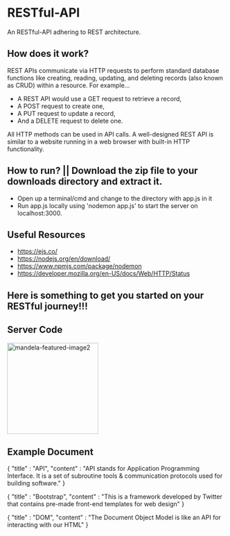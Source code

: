 # RESTful-API
An RESTful-API adhering to  REST architecture. 

## How does it work? 

REST APIs communicate via HTTP requests to perform standard database functions like creating, reading, updating, and deleting records (also known as CRUD) within a resource. For example... 

* A REST API would use a GET request to retrieve a record,
* A POST request to create one, 
* A PUT request to update a record,
* And a DELETE request to delete one. 

All HTTP methods can be used in API calls. A well-designed REST API is similar to a website running in a web browser with built-in HTTP functionality.

## How to run? || Download the zip file to your downloads directory and extract it.

* Open up a terminal/cmd and change to the directory with app.js in it
* Run app.js locally using 'nodemon app.js' to start the server on localhost:3000.

## Useful Resources 

* https://ejs.co/
* https://nodejs.org/en/download/
* https://www.npmjs.com/package/nodemon 
* https://developer.mozilla.org/en-US/docs/Web/HTTP/Status

## Here is something to get you started on your RESTful journey!!! 

## Server Code

<img width="210" alt="mandela-featured-image2" src="https://user-images.githubusercontent.com/91548582/142669313-61e15801-4913-4652-8f6d-a17b55f2e7d2.png">


## Example Document

{
    "title" : "API",
    "content" : "API stands for Application Programming Interface. It is a set of subroutine tools & communication protocols used for building software."
}


{
    "title" : "Bootstrap",
    "content" : "This is a framework developed by Twitter that contains pre-made front-end templates for web design"
}


{
    "title" : "DOM",
    "content" : "The Document Object Model is like an API for interacting with our HTML"
}
